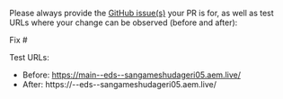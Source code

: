 Please always provide the [GitHub issue(s)](../issues) your PR is for, as well as test URLs where your change can be observed (before and after):

Fix #<gh-issue-id>

Test URLs:
- Before: https://main--eds--sangameshudageri05.aem.live/
- After: https://<branch>--eds--sangameshudageri05.aem.live/

